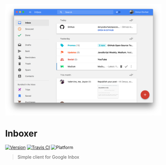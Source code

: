 ![Inboxer](./media/app-sidebar-view.png)

# Inboxer

[![Version][release-img]][release-url]
[![Travis CI][travis-img]][travis-url]
![Platform][platform-img]

> Simple client for Google Inbox

<!-- References -->

[release-url]: https://
[release-img]: https://img.shields.io/github/release/denysdovhan/inboxer.svg?style=flat-square

[travis-url]: https://travis-ci.org/denysdovhan/inboxer?branch=master
[travis-img]: https://img.shields.io/travis/denysdovhan/inboxer.svg?style=flat-square

[platform-img]: https://img.shields.io/badge/platform-macOS%20%7C%20Windows%20%7C%20Linux-lightgrey.svg?style=flat-square
